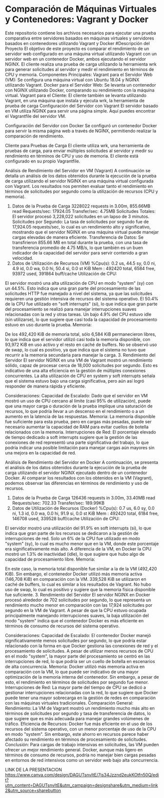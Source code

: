 # Comparación de Máquinas Virtuales y Contenedores: Vagrant y Docker

Este repositorio contiene los archivos necesarios para ejecutar una prueba comparativa entre servidores basados en máquinas virtuales y servidores basados en contenedores utilizando Vagrant y Docker
#Descripción del Proyecto
El objetivo de este proyecto es comparar el rendimiento de un servidor web configurado en una máquina virtual utilizando Vagrant con un servidor web en un contenedor Docker, ambos ejecutando el servidor NGINX. 
El cliente realiza una prueba de carga utilizando la herramienta wrk para generar solicitudes al servidor y medir el rendimiento en términos de CPU y memoria.
Componentes Principales:
Vagrant para el Servidor Web (VM): Se configura una máquina virtual con Ubuntu 18.04 y NGINX utilizando Vagrant.
Docker para el Servidor Web: Se levanta un contenedor con NGINX utilizando Docker, comparando su rendimiento con la máquina virtual.
Vagrant para el Cliente: El cliente también se levanta utilizando Vagrant, en una máquina que instala y ejecuta wrk, la herramienta de prueba de carga
Configuración del Servidor con Vagrant
El servidor basado en VM utiliza NGINX para servir una página simple. Aquí puedes encontrar el Vagrantfile del servidor VM.

Configuración del Servidor con Docker
Se configuró un contenedor Docker para servir la misma página web a través de NGINX, permitiendo realizar la comparación de rendimiento. 

Cliente para Pruebas de Carga
El cliente utiliza wrk, una herramienta de pruebas de carga, para enviar múltiples solicitudes al servidor y medir su rendimiento en términos de CPU y uso de memoria. El cliente está configurado en su propio Vagrantfile. 

Análisis de Rendimiento del Servidor en VM (Vagrant)
A continuación se detalla un análisis de los datos obtenidos durante la ejecución de la prueba de carga utilizando el servidor NGINX en una máquina virtual configurada con Vagrant. Los resultados nos permiten evaluar tanto el rendimiento en términos de solicitudes por segundo como la utilización de recursos (CPU y memoria).

1. Datos de la Prueba de Carga
3228022 requests in 3.00m, 855.66MB read
Requests/sec:  17924.05
Transfer/sec:      4.75MB
Solicitudes Totales: El servidor procesó 3,228,022 solicitudes en un lapso de 3 minutos.
Solicitudes por Segundo: La tasa de solicitudes por segundo fue de 17,924.05 requests/sec, lo cual es un rendimiento alto y significativo, mostrando que el servidor NGINX en una máquina virtual puede manejar cargas elevadas de manera eficiente.
Transferencia de Datos: Se transfirieron 855.66 MB en total durante la prueba, con una tasa de transferencia promedio de 4.75 MB/s, lo que también es un buen indicador de la capacidad del servidor para servir contenido a gran velocidad.
2. Datos de Utilización de Recursos (VM)
%Cpu(s):  0.2 us, 44.5 sy,  0.0 ni,  4.9 id,  0.0 wa,  0.0 hi, 50.4 si,  0.0 st
KiB Mem :   492420 total,     6584 free,    93972 used,   391864 buff/cache
Utilización de CPU:

El servidor mostró una alta utilización de CPU en modo "system" (sy) con un 44.5%. Esto indica que una gran parte del procesamiento de las solicitudes HTTP fue manejado a nivel del sistema, ya que las solicitudes requieren una gestión intensiva de recursos del sistema operativo.
El 50.4% de la CPU fue utilizado en "soft interrupts" (si), lo que indica que gran parte del procesamiento se realizó para manejar interrupciones suaves relacionadas con la red y otras tareas.
Un bajo 4.9% del CPU estuvo idle (sin utilizarse), lo que sugiere que casi toda la capacidad de procesamiento estuvo en uso durante la prueba.
Memoria:

De los 492,420 KiB de memoria total, sólo 6,584 KiB permanecieron libres, lo que indica que el servidor utilizó casi toda la memoria disponible, con 93,972 KiB en uso activo y el resto en caché de buffers.
No se observó uso de swap, lo cual es positivo, ya que indica que el sistema no tuvo que recurrir a la memoria secundaria para manejar la carga.
3. Rendimiento del Servidor
El servidor NGINX en una VM de Vagrant mostró un rendimiento sólido, capaz de procesar cerca de 18,000 solicitudes por segundo. Esto es indicativo de una alta eficiencia en la gestión de múltiples conexiones concurrentes. La alta utilización de CPU en system y soft interrupts señala que el sistema estuvo bajo una carga significativa, pero aún así logró responder de manera rápida y eficiente.

Consideraciones:
Capacidad de Escalado: Dado que el servidor en VM mostró un uso de CPU cercano al límite (casi 95% de utilización), puede que una mayor carga o duración de la prueba implique una saturación de recursos, lo que podría llevar a un descenso en el rendimiento o a un aumento en la latencia de las respuestas.
Memoria: La memoria disponible fue suficiente para esta prueba, pero en cargas más pesadas, puede ser necesario aumentar la capacidad de RAM para evitar cuellos de botella relacionados con la memoria.
Interrupciones de Red: El porcentaje elevado de tiempo dedicado a soft interrupts sugiere que la gestión de las conexiones de red representó una parte significativa del trabajo, lo que podría indicar una posible limitación para manejar cargas aún mayores sin una mejora en la capacidad de red.






Análisis de Rendimiento del Servidor en Docker
A continuación, se presenta el análisis de los datos obtenidos durante la ejecución de la prueba de carga utilizando el servidor NGINX ejecutado dentro de un contenedor Docker. Al comparar los resultados con los obtenidos en la VM (Vagrant), podemos observar las diferencias en términos de rendimiento y uso de recursos.

1. Datos de la Prueba de Carga
126436 requests in 3.00m, 33.40MB read
Requests/sec:    702.33
Transfer/sec:    189.99KB
2. Datos de Utilización de Recursos (Docker)
%Cpu(s):  0.7 us,  6.0 sy,  0.0 ni,  1.3 id,  0.0 wa,  0.0 hi, 91.9 si,  0.0 st
KiB Mem :   492420 total,     6184 free,   146708 used,   339528 buff/cache
Utilización de CPU:

El servidor mostró una utilización del 91.9% en soft interrupts (si), lo que indica que gran parte de los recursos se dedicaron a la gestión de interrupciones de red.
Solo un 6% de la CPU fue utilizado en modo "system" (sy), lo cual es mucho menor que en la VM, donde este porcentaje era significativamente más alto.
A diferencia de la VM, en Docker la CPU mostró un 1.3% de inactividad (idle), lo que sugiere que hubo algo de capacidad de procesamiento libre.
Memoria:

En este caso, la memoria total disponible fue similar a la de la VM (492,420 KiB). Sin embargo, el contenedor Docker utilizó más memoria activa (146,708 KiB) en comparación con la VM.
339,528 KiB se utilizaron en caché de buffers, lo cual es similar a los resultados de Vagrant.
No hubo uso de swap, lo cual es positivo y sugiere que la memoria física disponible fue suficiente.
3. Rendimiento del Servidor
El servidor NGINX en Docker procesó alrededor de 702 solicitudes por segundo, lo que representa un rendimiento mucho menor en comparación con las 17,924 solicitudes por segundo en la VM de Vagrant. A pesar de que la CPU estuvo ocupada principalmente manejando interrupciones suaves, la baja utilización del modo "system" indica que el contenedor Docker es más eficiente en términos de consumo de recursos del sistema operativo.

Consideraciones:
Capacidad de Escalado: El contenedor Docker manejó significativamente menos solicitudes por segundo, lo que podría estar relacionado con la forma en que Docker gestiona las conexiones de red y el procesamiento de solicitudes. A pesar de utilizar menos recursos de CPU en el modo "system", la mayor parte del procesamiento se centró en las interrupciones de red, lo que podría ser un cuello de botella en escenarios de alta concurrencia.
Memoria: Docker utilizó más memoria activa en comparación con la VM, lo que puede ser indicativo de una mayor optimización de la memoria interna del contenedor. Sin embargo, a pesar de esto, el rendimiento en términos de solicitudes por segundo fue menor.
Interrupciones de Red: La mayor parte del tiempo de CPU se dedicó a gestionar interrupciones relacionadas con la red, lo que sugiere que Docker puede tener una mayor sobrecarga en la gestión de redes en comparación con las máquinas virtuales tradicionales.
Comparación General:
Rendimiento: La VM de Vagrant mostró un rendimiento mucho más alto en términos de solicitudes por segundo y tasa de transferencia de datos, lo que sugiere que es más adecuada para manejar grandes volúmenes de tráfico.
Eficiencia de Recursos: Docker fue más eficiente en el uso de los recursos del sistema operativo, con un menor porcentaje de uso de la CPU en modo "system". Sin embargo, este ahorro en recursos parece haber afectado su rendimiento en términos de procesamiento de solicitudes.
Conclusión: Para cargas de trabajo intensivas en solicitudes, las VM pueden ofrecer un mejor rendimiento general. Docker, aunque más ligero en términos de consumo de recursos, podría no manejar bien cargas pesadas en entornos de red intensivos como un servidor web bajo alta concurrencia.


LINK DE LA PRESENTACION
https://www.canva.com/design/DAGUTsnvItE/7js34Jzznd2eukKOtfn50Q/edit?utm_content=DAGUTsnvItE&utm_campaign=designshare&utm_medium=link2&utm_source=sharebutton

